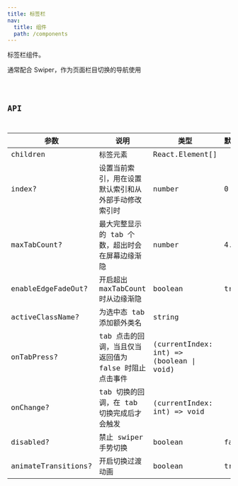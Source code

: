 ```yaml
---
title: 标签栏
nav:
  title: 组件
  path: /components
---
```


标签栏组件。

通常配合 Swiper，作为页面栏目切换的导航使用

<code src="./demo/basic.tsx" />

## API

| 参数 | 说明 | 类型 | 默认值|
| --- | --- | --- | --- |
|children|标签元素|React.Element[]|
|index?|设置当前索引，用在设置默认索引和从外部手动修改索引时|number|0|
|maxTabCount?|最大完整显示的 tab 个数，超出时会在屏幕边缘渐隐|number|4.5|
|enableEdgeFadeOut?|开启超出 maxTabCount 时从边缘渐隐|boolean|true|
|activeClassName?|为选中态 tab 添加额外类名|string|
|onTabPress?|tab 点击的回调，当且仅当返回值为 false 时阻止点击事件|(currentIndex: int) => (boolean \| void)|
|onChange?|tab 切换的回调，在 tab 切换完成后才会触发|(currentIndex: int) => void|
|disabled?|禁止 swiper 手势切换|boolean|false|
|animateTransitions?|开启切换过渡动画|boolean|true|
